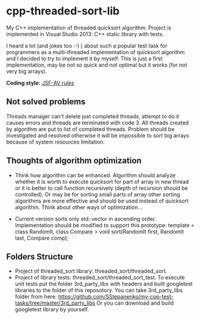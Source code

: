 # cpp-threaded-sort-lib

My C++ implementation of threaded quicksort algorithm. Project is implemented in Visual Studio 2013: C++ static library with tests.

I heard a lot (and jokes too :-) ) about such a popular test task for programmers as a multi-threaded implementation of quicksort algorithm and I decided to try to implement it by myself. This is just a first implementation, may be not so quick and not optimal but it works (for not very big arrays).

**Coding style:**  [JSF-AV rules](http://www.stroustrup.com/JSF-AV-rules.pdf)

## Not solved problems

Threads manager can't delete just completed threads, attempt to do it causes errors and threads are terminated with code 3. All threads created by algorithm are put to list of completed threads. Problem should be investigated and resolved otherwise it will be impossible to sort big arrays because of system resources limitation.
  
## Thoughts of algorithm optimization

* Think how algorithm can be enhanced. 
Algorithm should analyze whether it is worth to execute quicksort for part of array in new thread or it is better to call function recursively (depth of recursion should be controlled). Or may be for sorting small parts of array other sorting algorithms are more effective and should be used instead of quicksort algorithm. Think about other ways of optimization… 

* Current version sorts only std::vector<T> in ascending order.
    Implementation should be modified to support this prototype:
        template < class RandomIt, class Compare >
        void sort(RandomIt first, RandomIt last, Compare comp);

## Folders Structure

* Project of threaded_sort library: threaded_sort/threaded_sort.
* Project of library tests: threaded_sort/threaded_sort_test.
To execute unit tests put the folder 3rd_party_libs with headers and built googletest libraries to the folder of this reposotory. You can take 3rd_party_libs folder from here:
https://github.com/SStepanenko/my-cpp-test-tasks/tree/master/3rd_party_libs
Or you can download and build googletest library by yourself.
